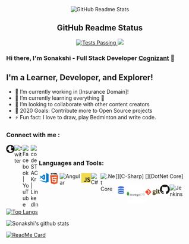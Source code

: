 <p align="center">
 <img width="100px" src="https://res.cloudinary.com/anuraghazra/image/upload/v1594908242/logo_ccswme.svg" align="center" alt="GitHub Readme Stats" />
 <h2 align="center">GitHub Readme Status</h2>
 <!-- <p align="center">Get dynamically generated GitHub stats on your readmes!</p> -->
</p>
  <p align="center">
    <a href="https://github.com/SonakshiRastogi/SonakshiRastogi/actions/new">
      <img alt="Tests Passing" src="https://github.com/anuraghazra/github-readme-stats/workflows/Test/badge.svg" />
    </a>
    <a href="https://codecov.io/gh/SonakshiRastogi">
      <img src="https://codecov.io/gh/anuraghazra/github-readme-stats/branch/master/graph/badge.svg" />
    </a>
  </p>

### Hi there, I'm Sonakshi - Full Stack Developer [Cognizant][website] 👋

## I'm a Learner, Developer, and Explorer!
- 🔭 I’m currently working in [Insurance Domain]!
- 🌱 I’m currently learning everything 🤣
- 👯 I’m looking to collaborate with other content creators
- 🥅 2020 Goals: Contribute more to Open Source projects
- ⚡ Fun fact: I love to draw, play Bedminton and write code.

### Connect with me :
[<img align="left" alt="Linkdn" width="22px" src="https://raw.githubusercontent.com/iconic/open-iconic/master/svg/globe.svg" />][website]
[<img align="left" alt="twitter" width="22px" src="https://static01.nyt.com/images/2014/08/10/magazine/10wmt/10wmt-superJumbo-v4.jpg" />][twitter]
[<img align="left" alt="Facebook | YouTube" width="22px" src="https://upload.wikimedia.org/wikipedia/commons/thumb/0/05/Facebook_Logo_%282019%29.png/1024px-Facebook_Logo_%282019%29.png" />][Facebook]
[<img align="left" alt="codeSTACKr | LinkedIn" width="22px" src="https://cdn.jsdelivr.net/npm/simple-icons@v3/icons/linkedin.svg" />][linkedin]

<br />


### Languages and Tools:

[<img align="left" alt="Visual Studio Code" width="26px" src="https://raw.githubusercontent.com/github/explore/80688e429a7d4ef2fca1e82350fe8e3517d3494d/topics/visual-studio-code/visual-studio-code.png" />][VisualStudio]
[<img align="left" alt="HTML5" width="30px" src="https://raw.githubusercontent.com/github/explore/80688e429a7d4ef2fca1e82350fe8e3517d3494d/topics/html/html.png" />][HTML5] 
[<img align="left" alt="Angular" width="58px" src="https://repository-images.githubusercontent.com/24195339/87018c00-694b-11e9-8b5f-c34826306d36" />][Angular]
[<img align="left" alt="JavaScript" width="26px" src="https://raw.githubusercontent.com/github/explore/80688e429a7d4ef2fca1e82350fe8e3517d3494d/topics/javascript/javascript.png" />][Javascript]
<!--[<img align="left" alt="Python" width="26px" src="https://upload.wikimedia.org/wikipedia/commons/thumb/c/c3/Python-logo-notext.svg/768px-Python-logo-notext.svg.png" />][Python]-->
[<img align="left" alt="C#" width="26px" src="https://pluralsight.imgix.net/paths/path-icons/csharp-e7b8fcd4ce.png" />][C-Sharp]
[<img align="left" alt=".Net Core" width="40px" src="https://raw.githubusercontent.com/json-api-dotnet/JsonApiDotnetCore/master/logo.png" />][DotNet Core]
<!-- [<img align="left" alt="Node.js" width="26px" src="https://raw.githubusercontent.com/github/explore/80688e429a7d4ef2fca1e82350fe8e3517d3494d/topics/nodejs/nodejs.png" />][NodeJs] -->

[<img align="left" alt="SQL" width="30px" src="https://raw.githubusercontent.com/github/explore/80688e429a7d4ef2fca1e82350fe8e3517d3494d/topics/sql/sql.png" />][SQL]
[<img align="left" alt="MongoDB" width="50px" src="https://raw.githubusercontent.com/github/explore/80688e429a7d4ef2fca1e82350fe8e3517d3494d/topics/mongodb/mongodb.png" />][MongoDb]
[<img align="left" alt="Git" width="40px" src="https://raw.githubusercontent.com/github/explore/80688e429a7d4ef2fca1e82350fe8e3517d3494d/topics/git/git.png" />][Git]
[<img align="left" alt="GitHub" width="26px" src="https://raw.githubusercontent.com/github/explore/78df643247d429f6cc873026c0622819ad797942/topics/github/github.png" />][Github]
[<img align="left" alt="Jenkins" width="40px" src="https://www.pngitem.com/pimgs/m/441-4419397_jenkins-logo-png-transparent-png.png" />][Jenkins]
<!--[<img align="left" alt="Teamcity" width="32px" src="https://upload.wikimedia.org/wikipedia/commons/thumb/8/86/Teamcity_Logo.png/1200px-Teamcity_Logo.png" />][Teamcity]-->

<br />
<br />
<br />



[![Top Langs](https://github-readme-stats.vercel.app/api/top-langs/?username=SonakshiRastogi&layout=compact)](https://github.com/SonakshiRastogi/SonakshiRastogi)
<br />


<!-- ![Sonakshi's github stats](https://github-readme-stats.vercel.app/api?username=ER-Sonakshirepository&count_private=true) -->


![Sonakshi's github stats](https://github-readme-stats.vercel.app/api?username=SonakshiRastogi&show_icons=true&theme=radical)

[![ReadMe Card](https://github-readme-stats.vercel.app/api/pin/?username=SonakshiRastogi&repo=SonakshiRastogi)](https://github.com/SonakshiRastogi/SonakshiRastogi)

<!-- <img align="left" alt="Sonakshi's github stats" src="https://github-readme-stats.codestackr.vercel.app/api?username=SonakshiRastogi&show_icons=true&hide_border=true" /> -->

<!-- [![Top Langs](https://github-readme-stats.vercel.app/api/top-langs/?username=SonakshiRastogi)](https://github.com/SonakshiRastogi/SonakshiRastogi) -->

[website]: https://www.linkedin.com/in/sonakshi-rastogi-369733147/
[twitter]: https://twitter.com/RastogiSonakshi
[Facebook]: https://www.facebook.com/profile.php?id=100005757288455
[Python]: https://docs.python.org/3/tutorial/
[linkedin]: https://www.linkedin.com/in/sonakshi-rastogi-369733147/
[VisualStudio]:https://code.visualstudio.com/docs/getstarted/introvideos
[HTML5]: https://www.w3schools.com/html/
[cssplaylist]:https://www.w3schools.com/css/
[Angular]:https://angular.io/
[Javascript]:https://www.w3schools.com/js/
[reactplaylist]: https://www.youtube.com/playlist?list=PLkwxH9e_vrAK4TdffpxKY3QGyHCpxFcQ0
[Java]:https://www.javatpoint.com/java-tutorial
[Groovy]:https://groovy-lang.org/documentation.html
[NodeJs]:https://www.w3schools.com/nodejs/nodejs_intro.asp
[Sql]: https://www.w3schools.com/sql/
[MySql]:https://www.tutorialspoint.com/mysql/index.htm
[MongoDb]:https://www.tutorialspoint.com/mongodb/index.htm
[Git]:https://www.tutorialspoint.com/git/index.htm
[Github]:https://guides.github.com/activities/hello-world/
[Jenkins]:https://www.tutorialspoint.com/jenkins/index.htm
[Teamcity]:https://www.tutorialspoint.com/continuous_integration/continuous_integration_creating_project_teamcity.htm
